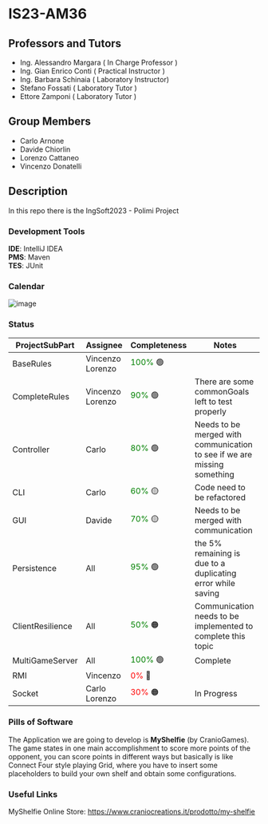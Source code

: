 # IS23-AM36

## Professors and Tutors
- Ing. Alessandro Margara   ( In Charge Professor  )
- Ing. Gian Enrico Conti    ( Practical Instructor )
- Ing. Barbara Schinaia     ( Laboratory Instructor)
- Stefano Fossati           ( Laboratory Tutor     )
- Ettore Zamponi            ( Laboratory Tutor     )

## Group Members          
- Carlo Arnone
- Davide Chiorlin
- Lorenzo Cattaneo
- Vincenzo Donatelli

## Description
In this repo there is the IngSoft2023 - Polimi Project 


### Development Tools
**IDE**: IntelliJ IDEA <br>
**PMS**: Maven <br>
**TES**: JUnit <br>

### Calendar
![image](https://user-images.githubusercontent.com/97902829/221122050-feeac1ae-38af-4795-b9bf-48aa239f9643.png)

### Status

| ProjectSubPart   | Assignee          | Completeness                             | Notes                                                                    |
|------------------|-------------------|------------------------------------------|--------------------------------------------------------------------------|
| BaseRules        | Vincenzo  Lorenzo | <span style="color:green">100%</span> 🟢 |                                                                          |
| CompleteRules    | Vincenzo  Lorenzo | <span style="color:green">90%</span> 🟢  | There are some commonGoals left to test properly                         |
| Controller       | Carlo             | <span style="color:green">80%</span> 🟢  | Needs to be merged with communication to see if we are missing something |
| CLI              | Carlo             | <span style="color:green">60%</span>  🟡 | Code need to be refactored                                               |
| GUI              | Davide            | <span style="color:green">70%</span>  🟡 | Needs to be merged with communication                                    |
| Persistence      | All               | <span style="color:green">95%</span> 🟢  | the 5% remaining is due to a duplicating error while saving              |
| ClientResilience | All               | <span style="color:green">50%</span>  🟠 | Communication needs to be implemented to complete this topic             |
| MultiGameServer  | All               | <span style="color:green">100%</span> 🟢 | Complete                                                                 |
| RMI              | Vincenzo          | <span style="color:red">0%</span>     🔴 |                                                                          |
| Socket           | Carlo Lorenzo     | <span style="color:red">30%</span>     🟠| In Progress                                                              |



### Pills of Software
The Application we are going to develop is **MyShelfie** (by CranioGames). <br>
The game states in one main accomplishment to score more points of the opponent, you can score points in different ways but basically is like Connect Four style playing Grid, where you have to insert some placeholders to build your own shelf and obtain some configurations. <br>
  

### Useful Links

MyShelfie Online Store: https://www.craniocreations.it/prodotto/my-shelfie







